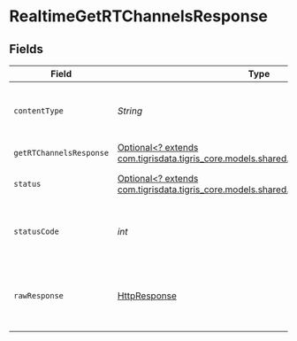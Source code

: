 # RealtimeGetRTChannelsResponse


## Fields

| Field                                                                                                                              | Type                                                                                                                               | Required                                                                                                                           | Description                                                                                                                        |
| ---------------------------------------------------------------------------------------------------------------------------------- | ---------------------------------------------------------------------------------------------------------------------------------- | ---------------------------------------------------------------------------------------------------------------------------------- | ---------------------------------------------------------------------------------------------------------------------------------- |
| `contentType`                                                                                                                      | *String*                                                                                                                           | :heavy_check_mark:                                                                                                                 | HTTP response content type for this operation                                                                                      |
| `getRTChannelsResponse`                                                                                                            | [Optional<? extends com.tigrisdata.tigris_core.models.shared.GetRTChannelsResponse>](../../models/shared/GetRTChannelsResponse.md) | :heavy_minus_sign:                                                                                                                 | OK                                                                                                                                 |
| `status`                                                                                                                           | [Optional<? extends com.tigrisdata.tigris_core.models.shared.Status>](../../models/shared/Status.md)                               | :heavy_minus_sign:                                                                                                                 | Default error response                                                                                                             |
| `statusCode`                                                                                                                       | *int*                                                                                                                              | :heavy_check_mark:                                                                                                                 | HTTP response status code for this operation                                                                                       |
| `rawResponse`                                                                                                                      | [HttpResponse<InputStream>](https://docs.oracle.com/en/java/javase/11/docs/api/java.net.http/java/net/http/HttpResponse.html)      | :heavy_check_mark:                                                                                                                 | Raw HTTP response; suitable for custom response parsing                                                                            |
